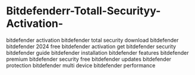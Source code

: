 # Bitdefenderr-Totall-Securityy-Activation-
 bitdefender activation bitdefender total security download bitdefender bitdefender 2024 free bitdefender activation get bitdefender security bitdefender guide bitdefender installation bitdefender features bitdefender premium bitdefender security free bitdefender updates bitdefender protection bitdefender multi device bitdefender performance
